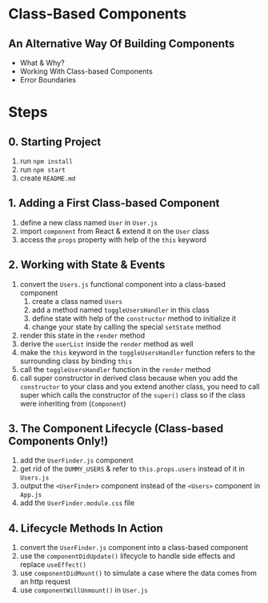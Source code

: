 # Class-Based Components

## An Alternative Way Of Building Components

- What & Why?
- Working With Class-based Components
- Error Boundaries

# Steps

## 0. Starting Project

1. run `npm install`
2. run `npm start`
3. create `README.md`

## 1. Adding a First Class-based Component

1. define a new class named `User` in `User.js`
2. import `component` from React & extend it on the `User` class
3. access the `props` property with help of the `this` keyword

## 2. Working with State & Events

1. convert the `Users.js` functional component into a class-based component
   1. create a class named `Users`
   2. add a method named `toggleUsersHandler` in this class
   3. define state with help of the `constructor` method to initialize it
   4. change your state by calling the special `setState` method
2. render this state in the `render` method
3. derive the `userList` inside the `render` method as well
4. make the `this` keyword in the `toggleUsersHandler` function refers to the surrounding class by binding `this`
5. call the `toggleUsersHandler` function in the `render` method
6. call super constructor in derived class because when you add the `constructor` to your class and you extend another class, you need to call super which calls the constructor of the `super()` class so if the class were inheriting from (`Component`)

## 3. The Component Lifecycle (Class-based Components Only!)

1. add the `UserFinder.js` component
2. get rid of the `DUMMY_USERS` & refer to `this.props.users` instead of it in `Users.js`
3. output the `<UserFinder>` component instead of the `<Users>` component in `App.js`
4. add the `UserFinder.module.css` file

## 4. Lifecycle Methods In Action

1. convert the `UserFinder.js` component into a class-based component
2. use the `componentDidUpdate()` lifecycle to handle side effects and replace `useEffect()`
3. use `componentDidMount()` to simulate a case where the data comes from an http request
4. use `componentWillUnmount()` in `User.js`
